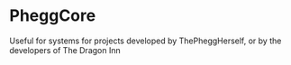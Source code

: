 # PheggCore

Useful for systems for projects developed by ThePheggHerself, or by the developers of The Dragon Inn
